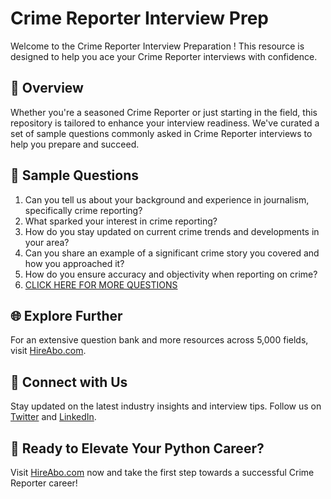 # Crime Reporter Interview Prep

Welcome to the Crime Reporter Interview Preparation ! This resource is designed to help you ace your Crime Reporter interviews with confidence.

## 🚀 Overview

Whether you're a seasoned Crime Reporter or just starting in the field, this repository is tailored to enhance your interview readiness. We've curated a set of sample questions commonly asked in Crime Reporter interviews to help you prepare and succeed.

## 📝 Sample Questions

1. Can you tell us about your background and experience in journalism, specifically crime reporting?
2. What sparked your interest in crime reporting?
3. How do you stay updated on current crime trends and developments in your area?
4. Can you share an example of a significant crime story you covered and how you approached it?
5. How do you ensure accuracy and objectivity when reporting on crime?
6. [CLICK HERE FOR MORE QUESTIONS](https://hireabo.com/job/8_0_29/Crime%20Reporter)

## 🌐 Explore Further

For an extensive question bank and more resources across 5,000 fields, visit [HireAbo.com](https://www.hireabo.com).

## 📱 Connect with Us

Stay updated on the latest industry insights and interview tips. Follow us on [Twitter](https://twitter.com/hireabo) and [LinkedIn](https://www.linkedin.com/in/hire-abo-3609972a8/).

## 🚀 Ready to Elevate Your Python Career?

Visit [HireAbo.com](https://www.hireabo.com) now and take the first step towards a successful Crime Reporter career!